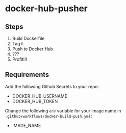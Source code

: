 # docker-hub-pusher

## Steps

1. Build Dockerfile
2. Tag it
3. Push to Docker Hub
4. ???
5. Profit!!!

## Requirements

Add the following Github Secrets to your repo:

- DOCKER_HUB_USERNAME
- DOCKER_HUB_TOKEN

Change the following `env` variable for your image name in `.github/workflows/docker-build-push.yml`:

- IMAGE_NAME
